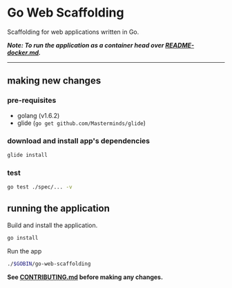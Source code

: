 # Go Web Scaffolding

Scaffolding for web applications written in Go.

***Note: To run the application as a container head over [README-docker.md](/README-docker.md).***

***

## making new changes
### pre-requisites
- golang (v1.6.2)
- glide (`go get github.com/Masterminds/glide`)

### download and install app's dependencies
```bash
glide install
```

### test
```bash
go test ./spec/... -v
```

## running the application
Build and install the application.
```bash
go install
```

Run the app
```bash
./$GOBIN/go-web-scaffolding
```

**See [CONTRIBUTING.md](/CONTRIBUTING.md) before making any changes.**
